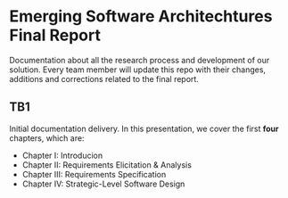 # Emerging Software Architechtures Final Report

Documentation about all the research process and development of our solution. Every team member will update this repo with their changes, additions and corrections related to the final report.

## TB1

Initial documentation delivery. In this presentation, we cover the first **four** chapters, which are:

- Chapter I: Introducion
- Chapter II: Requirements Elicitation & Analysis
- Chapter III: Requirements Specification
- Chapter IV: Strategic-Level Software Design
